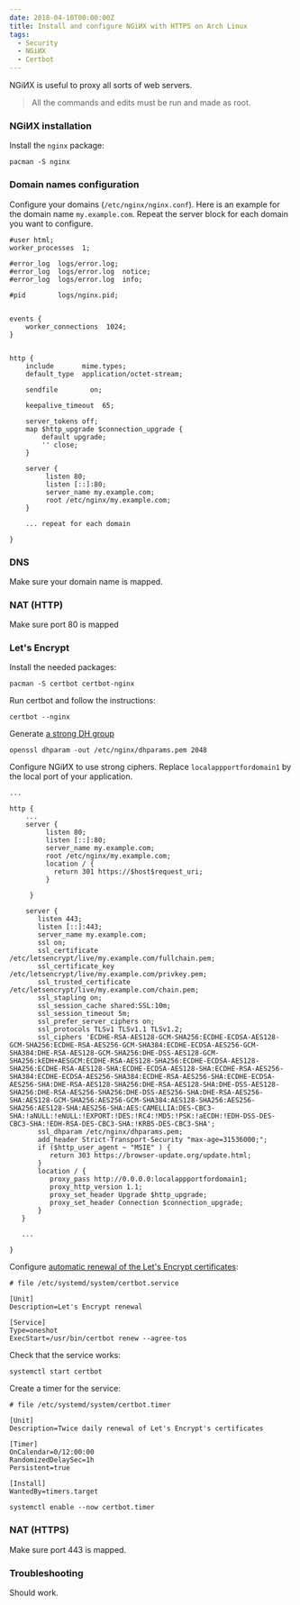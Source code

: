 ```yaml
---
date: 2018-04-10T00:00:00Z
title: Install and configure NGiИX with HTTPS on Arch Linux
tags:
  - Security
  - NGiИX
  - Certbot
---
```


NGiИX is useful to proxy all sorts of web servers.

<!--more-->

> All the commands and edits must be run and made as root.

### NGiИX installation

Install the `nginx` package:

	pacman -S nginx

### Domain names configuration

Configure your domains (`/etc/nginx/nginx.conf`). Here is an example for the
domain name `my.example.com`. Repeat the server block for each domain you want
to configure.

```
#user html;
worker_processes  1;

#error_log  logs/error.log;
#error_log  logs/error.log  notice;
#error_log  logs/error.log  info;

#pid        logs/nginx.pid;


events {
    worker_connections  1024;
}


http {
    include       mime.types;
    default_type  application/octet-stream;

    sendfile        on;

    keepalive_timeout  65;

    server_tokens off;
    map $http_upgrade $connection_upgrade {
    	default upgrade;
        '' close;
    }

    server {
         listen 80;
         listen [::]:80;
         server_name my.example.com;
         root /etc/nginx/my.example.com;
    }

	... repeat for each domain

}
```

### DNS

Make sure your domain name is mapped.

### NAT (HTTP)

Make sure port 80 is mapped

### Let's Encrypt

Install the needed packages:

	pacman -S certbot certbot-nginx

Run certbot and follow the instructions:

	certbot --nginx

Generate [a strong DH group](https://weakdh.org/sysadmin.html)

	openssl dhparam -out /etc/nginx/dhparams.pem 2048

Configure NGiИX to use strong ciphers. Replace `localappportfordomain1` by the
local port of your application.

```
...

http {
	...
	server {
		 listen 80;
		 listen [::]:80;
		 server_name my.example.com;
		 root /etc/nginx/my.example.com;
		 location / {
		   return 301 https://$host$request_uri;
		 }

	 }

	server {
	   listen 443;
	   listen [::]:443;
	   server_name my.example.com;
	   ssl on;
	   ssl_certificate /etc/letsencrypt/live/my.example.com/fullchain.pem;
	   ssl_certificate_key /etc/letsencrypt/live/my.example.com/privkey.pem;
	   ssl_trusted_certificate /etc/letsencrypt/live/my.example.com/chain.pem;
	   ssl_stapling on;
	   ssl_session_cache shared:SSL:10m;
	   ssl_session_timeout 5m;
	   ssl_prefer_server_ciphers on;
	   ssl_protocols TLSv1 TLSv1.1 TLSv1.2;
	   ssl_ciphers 'ECDHE-RSA-AES128-GCM-SHA256:ECDHE-ECDSA-AES128-GCM-SHA256:ECDHE-RSA-AES256-GCM-SHA384:ECDHE-ECDSA-AES256-GCM-SHA384:DHE-RSA-AES128-GCM-SHA256:DHE-DSS-AES128-GCM-SHA256:kEDH+AESGCM:ECDHE-RSA-AES128-SHA256:ECDHE-ECDSA-AES128-SHA256:ECDHE-RSA-AES128-SHA:ECDHE-ECDSA-AES128-SHA:ECDHE-RSA-AES256-SHA384:ECDHE-ECDSA-AES256-SHA384:ECDHE-RSA-AES256-SHA:ECDHE-ECDSA-AES256-SHA:DHE-RSA-AES128-SHA256:DHE-RSA-AES128-SHA:DHE-DSS-AES128-SHA256:DHE-RSA-AES256-SHA256:DHE-DSS-AES256-SHA:DHE-RSA-AES256-SHA:AES128-GCM-SHA256:AES256-GCM-SHA384:AES128-SHA256:AES256-SHA256:AES128-SHA:AES256-SHA:AES:CAMELLIA:DES-CBC3-SHA:!aNULL:!eNULL:!EXPORT:!DES:!RC4:!MD5:!PSK:!aECDH:!EDH-DSS-DES-CBC3-SHA:!EDH-RSA-DES-CBC3-SHA:!KRB5-DES-CBC3-SHA';
	   ssl_dhparam /etc/nginx/dhparams.pem;
	   add_header Strict-Transport-Security "max-age=31536000;";
	   if ($http_user_agent ~ "MSIE" ) {
		  return 303 https://browser-update.org/update.html;
	   }
	   location / {
		  proxy_pass http://0.0.0.0:localappportfordomain1;
		  proxy_http_version 1.1;
		  proxy_set_header Upgrade $http_upgrade;
		  proxy_set_header Connection $connection_upgrade;
	   }
   }

   ...

}
```

Configure [automatic renewal of the Let's Encrypt certificates](https://wiki.archlinux.org/index.php/Let%E2%80%99s_Encrypt#Automatic_renewal):

```
# file /etc/systemd/system/certbot.service

[Unit]
Description=Let's Encrypt renewal

[Service]
Type=oneshot
ExecStart=/usr/bin/certbot renew --agree-tos
```

Check that the service works:

	systemctl start certbot

Create a timer for the service:

```
# file /etc/systemd/system/certbot.timer

[Unit]
Description=Twice daily renewal of Let's Encrypt's certificates

[Timer]
OnCalendar=0/12:00:00
RandomizedDelaySec=1h
Persistent=true

[Install]
WantedBy=timers.target
```

	systemctl enable --now certbot.timer

### NAT (HTTPS)

Make sure port 443 is mapped.

### Troubleshooting

Should work.
